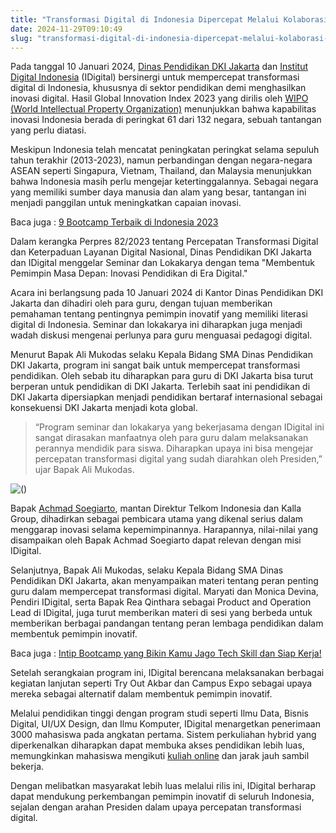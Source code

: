 ```yaml
---
title: "Transformasi Digital di Indonesia Dipercepat Melalui Kolaborasi Dinas Pendidikan DKI Jakarta dan Institut Digital Indonesia"
date: 2024-11-29T09:10:49
slug: "transformasi-digital-di-indonesia-dipercepat-melalui-kolaborasi-dinas-pendidikan-dki-jakarta-dan-institut-digital-indonesia"
---
```

Pada tanggal 10 Januari 2024, [Dinas Pendidikan DKI Jakarta](https://disdik.jakarta.go.id/) dan [Institut Digital Indonesia](https://institutdigital.id/) (IDigital) bersinergi untuk mempercepat transformasi digital di Indonesia, khususnya di sektor pendidikan demi menghasilkan inovasi digital. Hasil Global Innovation Index 2023 yang dirilis oleh [WIPO (World Intellectual Property Organization)](https://www.wipo.int/portal/en/index.html) menunjukkan bahwa kapabilitas inovasi Indonesia berada di peringkat 61 dari 132 negara, sebuah tantangan yang perlu diatasi.

Meskipun Indonesia telah mencatat peningkatan peringkat selama sepuluh tahun terakhir (2013-2023), namun perbandingan dengan negara-negara ASEAN seperti Singapura, Vietnam, Thailand, dan Malaysia menunjukkan bahwa Indonesia masih perlu mengejar ketertinggalannya. Sebagai negara yang memiliki sumber daya manusia dan alam yang besar, tantangan ini menjadi panggilan untuk meningkatkan capaian inovasi.

Baca juga : [9 Bootcamp Terbaik di Indonesia 2023](https://startupcampus.id/blog/9-bootcamp-terbaik-di-indonesia-2023/)

Dalam kerangka Perpres 82/2023 tentang Percepatan Transformasi Digital dan Keterpaduan Layanan Digital Nasional, Dinas Pendidikan DKI Jakarta dan IDigital menggelar Seminar dan Lokakarya dengan tema "Membentuk Pemimpin Masa Depan: Inovasi Pendidikan di Era Digital." 

Acara ini berlangsung pada 10 Januari 2024 di Kantor Dinas Pendidikan DKI Jakarta dan dihadiri oleh para guru, dengan tujuan memberikan pemahaman tentang pentingnya pemimpin inovatif yang memiliki literasi digital di Indonesia. Seminar dan lokakarya ini diharapkan juga menjadi wadah diskusi mengenai perlunya para guru menguasai pedagogi digital.

Menurut Bapak Ali Mukodas selaku Kepala Bidang SMA Dinas Pendidikan DKI Jakarta, program ini sangat baik untuk mempercepat transformasi pendidikan. Oleh sebab itu diharapkan para guru di DKI Jakarta bisa turut berperan untuk pendidikan di DKI Jakarta. Terlebih saat ini pendidikan di DKI Jakarta dipersiapkan menjadi pendidikan bertaraf internasional sebagai konsekuensi DKI Jakarta menjadi kota global.

> “Program seminar dan lokakarya yang bekerjasama dengan IDigital ini sangat dirasakan manfaatnya oleh para guru dalam melaksanakan perannya mendidik para siswa. Diharapkan upaya ini bisa mengejar percepatan transformasi digital yang sudah diarahkan oleh Presiden,” ujar Bapak Ali Mukodas.

![()](/uploads/2024/01/Pak-Ali-Mukhodas-1.jpg)

Bapak [Achmad Soegiarto](https://achmadsoegiarto.com/), mantan Direktur Telkom Indonesia dan Kalla Group, dihadirkan sebagai pembicara utama yang dikenal serius dalam menggarap inovasi selama kepemimpinannya. Harapannya, nilai-nilai yang disampaikan oleh Bapak Achmad Soegiarto dapat relevan dengan misi IDigital.

Selanjutnya, Bapak Ali Mukodas, selaku Kepala Bidang SMA Dinas Pendidikan DKI Jakarta, akan menyampaikan materi tentang peran penting guru dalam mempercepat transformasi digital. Maryati dan Monica Devina, Pendiri IDigital, serta Bapak Rea Qinthara sebagai Product and Operation Lead di IDigital, juga turut memberikan materi di sesi yang berbeda untuk memberikan berbagai pandangan tentang peran lembaga pendidikan dalam membentuk pemimpin inovatif.

Baca juga : [Intip Bootcamp yang Bikin Kamu Jago Tech Skill dan Siap Kerja!](https://startupcampus.id/blog/intip-bootcamp-yang-bikin-kamu-jago-tech-skill-dan-siap-kerja/)

Setelah serangkaian program ini, IDigital berencana melaksanakan berbagai kegiatan lanjutan seperti Try Out Akbar dan Campus Expo sebagai upaya mereka sebagai alternatif dalam membentuk pemimpin inovatif. 

Melalui pendidikan tinggi dengan program studi seperti Ilmu Data, Bisnis Digital, UI/UX Design, dan Ilmu Komputer, IDigital menargetkan penerimaan 3000 mahasiswa pada angkatan pertama. Sistem perkuliahan hybrid yang diperkenalkan diharapkan dapat membuka akses pendidikan lebih luas, memungkinkan mahasiswa mengikuti [kuliah online](https://institutdigital.id/) dan jarak jauh sambil bekerja. 

Dengan melibatkan masyarakat lebih luas melalui rilis ini, IDigital berharap dapat mendukung perkembangan pemimpin inovatif di seluruh Indonesia, sejalan dengan arahan Presiden dalam upaya percepatan transformasi digital.